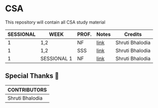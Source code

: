# CSA
This repository will contain all CSA study material


| SESSIONAL | WEEK | PROF. | Notes | Credits |
| --- | --- | --- | --- | --- |
| 1| 1,2| NF|[link](./CSA_WEEK_1,2_Prof.NF.pdf) | Shruti Bhalodia |
| 1| 1,2| SSS|[link](./CSA_WEEK_1,2_Prof.SSS.pdf)| Shruti Bhalodia |
| 1|SESSIONAL 1| NF|[link](./CSA_SESSIONAL_1_Prof.NF.pdf)|Shruti Bhalodia|
## Special Thanks 🙏
| CONTRIBUTORS |
| --- |
| Shruti Bhalodia |
